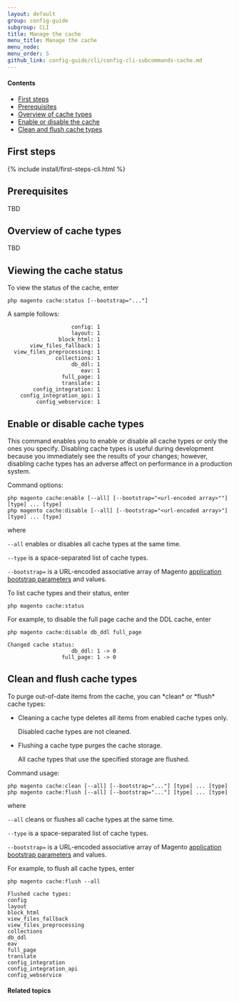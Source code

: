 ```yaml
---
layout: default
group: config-guide 
subgroup: CLI
title: Manage the cache
menu_title: Manage the cache
menu_node: 
menu_order: 5
github_link: config-guide/cli/config-cli-subcommands-cache.md
---
```



#### Contents

*	<a href="#config-cli-before">First steps</a>
*	<a href="#config-cli-subcommands-configphp-prereq">Prerequisites</a>
*	<a href="#config-cli-subcommands-cache-clean">Overview of cache types</a>
*	<a href="#config-cli-subcommands-cache-en">Enable or disable the cache</a>
*	<a href="#config-cli-subcommands-cache-clean">Clean and flush cache types</a>

<h2 id="config-cli-before">First steps</h2>
{% include install/first-steps-cli.html %}

<h2 id="config-cli-subcommands-cache-prereq">Prerequisites</h2>
TBD

<h2 id="config-cli-subcommands-cache-clean">Overview of cache types</h2>
TBD
 
<h2 id="config-cli-subcommands-cache-status">Viewing the cache status</h2>
To view the status of the cache, enter

	php magento cache:status [--bootstrap="..."]

A sample follows:

                        config: 1
                        layout: 1
                    block_html: 1
           view_files_fallback: 1
      view_files_preprocessing: 1
                   collections: 1
                        db_ddl: 1
                           eav: 1
                     full_page: 1
                     translate: 1
            config_integration: 1
        config_integration_api: 1
             config_webservice: 1

<h2 id="config-cli-subcommands-cache-en">Enable or disable cache types</h2>
This command enables you to enable or disable all cache types or only the ones you specify. Disabling cache types is useful during development because you immediately see the results of your changes; however, disabling cache types has an adverse affect on performance in a production system.

Command options:

	php magento cache:enable [--all] [--bootstrap="<url-encoded array>""] [type] ... [type]
	php magento cache:disable [--all] [--bootstrap="<url-encoded array>"] [type] ... [type]

where

`--all` enables or disables all cache types at the same time.

`--type` is a space-separated list of cache types.

`--bootstrap=` is a URL-encoded associative array of Magento <a href="{{ site.gdeurl }}config-guide/bootstrap/magento-how-to-set.html#config-bootparam-overview">application bootstrap parameters</a> and values.

To list cache types and their status, enter

	php magento cache:status

For example, to disable the full page cache and the DDL cache, enter 

	php magento cache:disable db_ddl full_page

	Changed cache status:	
                        db_ddl: 1 -> 0
                     full_page: 1 -> 0

<h2 id="config-cli-subcommands-cache-clean">Clean and flush cache types</h2>
To purge out-of-date items from the cache, you can *clean* or *flush* cache types:

*	Cleaning a cache type deletes all items from enabled cache types only.

	Disabled cache types are not cleaned.

*	Flushing a cache type purges the cache storage.

	All cache types that use the specified storage are flushed.

Command usage:

	php magento cache:clean [--all] [--bootstrap="..."] [type] ... [type]
	php magento cache:flush [--all] [--bootstrap="..."] [type] ... [type]

where

`--all` cleans or flushes all cache types at the same time.

`--type` is a space-separated list of cache types.

`--bootstrap=` is a URL-encoded associative array of Magento <a href="{{ site.gdeurl }}config-guide/bootstrap/magento-how-to-set.html#config-bootparam-overview">application bootstrap parameters</a> and values.

For example, to flush all cache types, enter

	php magento cache:flush --all

	Flushed cache types:
	config
	layout
	block_html
	view_files_fallback
	view_files_preprocessing
	collections
	db_ddl
	eav
	full_page
	translate
	config_integration
	config_integration_api
	config_webservice


#### Related topics



